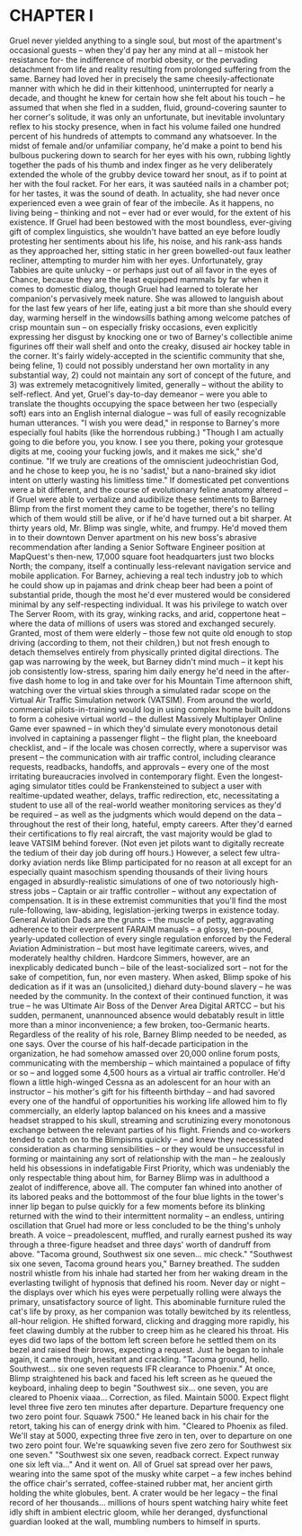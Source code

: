# CHAPTER I

Gruel never yielded anything to a single soul, but most of the apartment's occasional guests – when they'd pay her any mind at all – mistook her resistance for- the indifference of morbid obesity, or the pervading detachment from life and reality resulting from prolonged suffering from the same. Barney had loved her in precisely the same cheesily-affectionate manner with which he did in their kittenhood, uninterrupted for nearly a decade, and thought he knew for certain how she felt about his touch – he assumed that when she fled in a sudden, fluid, ground-covering saunter to her corner's solitude, it was only an unfortunate, but inevitable involuntary reflex to his stocky presence, when in fact his volume failed one hundred percent of his hundreds of attempts to command any whatsoever. In the midst of female and/or unfamiliar company, he'd make a point to bend his bulbous puckering down to search for her eyes with his own, rubbing lightly together the pads of his thumb and index finger as he very deliberately extended the whole of the grubby device toward her snout, as if to point at her with the foul racket. For her ears, it was sautéed nails in a chamber pot; for her tastes, it was the sound of death.
In actuality, she had never once experienced even a wee grain of fear of the imbecile. As it happens, no living being – thinking and not – ever had or ever would, for the extent of his existence. If Gruel had been bestowed with the most boundless, ever-giving gift of complex linguistics, she wouldn't have batted an eye before loudly protesting her sentiments about his life, his noise, and his rank-ass hands as they approached her, sitting static in her green bowelled-out faux leather recliner, attempting to murder him with her eyes. Unfortunately, gray Tabbies are quite unlucky – or perhaps just out of all favor in the eyes of Chance, because they are the least equipped mammals by far when it comes to domestic dialog, though Gruel had learned to tolerate her companion's pervasively meek nature. She was allowed to languish about for the last few years of her life, eating just a bit more than she should every day, warming herself in the windowsills bathing among welcome patches of crisp mountain sun – on especially frisky occasions, even explicitly expressing her disgust by knocking one or two of Barney's collectible anime figurines off their wall shelf and onto the creaky, disused air hockey table in the corner. It's fairly widely-accepted in the scientific community that she, being feline, 1) could not possibly understand her own mortality in any substantial way, 2) could not maintain any sort of concept of the future, and 3) was extremely metacognitively limited, generally – without the ability to self-reflect. And yet, Gruel's day-to-day demeanor – were you able to translate the thoughts occupying the space between her two (especially soft) ears into an English internal dialogue – was full of easily recognizable human utterances.
"I wish you were dead," in response to Barney's more especially foul habits (like the horrendous rubbing.) "Though I am actually going to die before you, you know. I see you there, poking your grotesque digits at me, cooing your fucking jowls, and it makes me sick," she'd continue. "If we truly are creations of the omniscient judeochristian God, and he chose to keep you, he is no 'sadist,' but a nano-brained sky idiot intent on utterly wasting his limitless time."
If domesticated pet conventions were a bit different, and the course of evolutionary feline anatomy altered – if Gruel were able to verbalize and audibilize these sentiments to Barney Blimp from the first moment they came to be together, there's no telling which of them would still be alive, or if he'd have turned out a bit sharper. At thirty years old, Mr. Blimp was single, white, and frumpy. He'd moved them in to their downtown Denver apartment on his new boss's abrasive recommendation after landing a Senior Software Engineer position at MapQuest's then-new, 17,000 square foot headquarters just two blocks North; the company, itself a continually less-relevant navigation service and mobile application. For Barney, achieving a real tech industry job to which he could show up in pajamas and drink cheap beer had been a point of substantial pride, though the most he'd ever mustered would be considered minimal by any self-respecting individual. It was his privilege to watch over The Server Room, with its gray, winking racks, and arid, coppertone heat – where the data of millions of users was stored and exchanged securely. Granted, most of them were elderly – those few not quite old enough to stop driving (according to them, not their children,) but not fresh enough to detach themselves entirely from physically printed digital directions. The gap was narrowing by the week, but Barney didn't mind much – it kept his job consistently low-stress, sparing him daily energy he'd need in the after-five dash home to log in and take over for his Mountain Time afternoon shift, watching over the virtual skies through a simulated radar scope on the Virtual Air Traffic Simulation network (VATSIM).
From around the world, commercial pilots-in-training would log in using complex home built addons to form a cohesive virtual world – the dullest Massively Multiplayer Online Game ever spawned – in which they'd simulate every monotonous detail involved in captaining a passenger flight – the flight plan, the kneeboard checklist, and – if the locale was chosen correctly, where a supervisor was present – the communication with air traffic control, including clearance requests, readbacks, handoffs, and approvals – every one of the most irritating bureaucracies involved in contemporary flight. Even the longest-aging simulator titles could be Frankensteined to subject a user with realtime-updated weather, delays, traffic redirection, etc, necessitating a student to use all of the real-world weather monitoring services as they'd be required – as well as the judgments which would depend on the data – throughout the rest of their long, hateful, empty careers. After they'd earned their certifications to fly real aircraft, the vast majority would be glad to leave VATSIM behind forever. (Not even jet pilots want to digitally recreate the tedium of their day job during off hours.) However, a select few ultra-dorky aviation nerds like Blimp participated for no reason at all except for an especially quaint masochism spending thousands of their living hours engaged in absurdly-realistic simulations of one of two notoriously high-stress jobs – Captain or air traffic controller – without any expectation of compensation. It is in these extremist communities that you'll find the most rule-following, law-abiding, legislation-jerking twerps in existence today. General Aviation Dads are the grunts – the muscle of petty, aggravating adherence to their everpresent FARAIM manuals – a glossy, ten-pound, yearly-updated collection of every single regulation enforced by the Federal Aviation Administration – but most have legitimate careers, wives, and moderately healthy children. Hardcore Simmers, however, are an inexplicably dedicated bunch – bile of the least-socialized sort – not for the sake of competition, fun, nor even mastery. When asked, Blimp spoke of his dedication as if it was an (unsolicited,) diehard duty-bound slavery – he was needed by the community. In the context of their continued function, it was true – he was Ultimate Air Boss of the Denver Area Digital ARTCC – but his sudden, permanent, unannounced absence would debatably result in little more than a minor inconvenience; a few broken, too-Germanic hearts.
Regardless of the reality of his role, Barney Blimp needed to be needed, as one says. Over the course of his half-decade participation in the organization, he had somehow amassed over 20,000 online forum posts, communicating with the membership – which maintained a populace of fifty or so – and logged some 4,500 hours as a virtual air traffic controller. He'd flown a little high-winged Cessna as an adolescent for an hour with an instructor – his mother's gift for his fifteenth birthday – and had savored every one of the handful of opportunities his working life allowed him to fly commercially, an elderly laptop balanced on his knees and a massive headset strapped to his skull, streaming and scrutinizing every monotonous exchange between the relevant parties of his flight. Friends and co-workers tended to catch on to the Blimpisms quickly – and knew they necessitated consideration as charming sensibilities – or they would be unsuccessful in forming or maintaining any sort of relationship with the man – he zealously held his obsessions in indefatigable First Priority, which was undeniably the only respectable thing about him, for Barney Blimp was in adulthood a zealot of indifference, above all.
The computer fan whined into another of its labored peaks and the bottommost of the four blue lights in the tower's inner lip began to pulse quickly for a few moments before its blinking returned with the wind to their intermittent normality – an endless, untiring oscillation that Gruel had more or less concluded to be the thing's unholy breath. A voice – preadolescent, muffled, and rurally earnest pushed its way through a three-figure headset and three days' worth of dandruff from above.
"Tacoma ground, Southwest six one seven... mic check."
"Southwest six one seven, Tacoma ground hears you," Barney breathed. The sudden nostril whistle from his inhale had started her from her waking dream in the everlasting twilight of hypnosis that defined his room. Never day or night – the displays over which his eyes were perpetually rolling were always the primary, unsatisfactory source of light. This abominable furniture ruled the cat's life by proxy, as her companion was totally bewitched by its relentless, all-hour religion.
He shifted forward, clicking and dragging more rapidly, his feet clawing dumbly at the rubber to creep him as he cleared his throat. His eyes did two laps of the bottom left screen before he settled them on its bezel and raised their brows, expecting a request.
Just he began to inhale again, it came through, hesitant and crackling. "Tacoma ground, hello. Southwest... six one seven requests IFR clearance to Phoenix."
At once, Blimp straightened his back and faced his left screen as he queued the keyboard, inhaling deep to begin "Southwest six... one seven, you are cleared to Phoenix viaaa... Correction, as filed. Maintain 5000. Expect flight level three five zero ten minutes after departure. Departure frequency one two zero point four. Squawk 7500."
He leaned back in his chair for the retort, taking his can of energy drink with him.
"Cleared to Phoenix as filed. We'll stay at 5000, expecting three five zero in ten, over to departure on one two zero point four. We're squawking seven five zero zero for Southwest six one seven."
"Southwest six one seven, readback correct. Expect runway one six left via..."
And it went on. All of Gruel sat spread over her paws, wearing into the same spot of the musky white carpet – a few inches behind the office chair's serrated, coffee-stained rubber mat, her ancient girth holding the white globules, bent. A crater would be her legacy – the final record of her thousands... millions of hours spent watching hairy white feet idly shift in ambient electric gloom, while her deranged, dysfunctional guardian looked at the wall, mumbling numbers to himself in spurts.